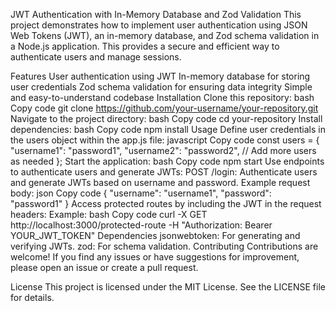 


JWT Authentication with In-Memory Database and Zod Validation
This project demonstrates how to implement user authentication using JSON Web Tokens (JWT), an in-memory database, and Zod schema validation in a Node.js application. This provides a secure and efficient way to authenticate users and manage sessions.

Features
User authentication using JWT
In-memory database for storing user credentials
Zod schema validation for ensuring data integrity
Simple and easy-to-understand codebase
Installation
Clone this repository:
bash
Copy code
git clone https://github.com/your-username/your-repository.git
Navigate to the project directory:
bash
Copy code
cd your-repository
Install dependencies:
bash
Copy code
npm install
Usage
Define user credentials in the users object within the app.js file:
javascript
Copy code
const users = {
    "username1": "password1",
    "username2": "password2",
    // Add more users as needed
};
Start the application:
bash
Copy code
npm start
Use endpoints to authenticate users and generate JWTs:
POST /login: Authenticate users and generate JWTs based on username and password.
Example request body:
json
Copy code
{
  "username": "username1",
  "password": "password1"
}
Access protected routes by including the JWT in the request headers:
Example:
bash
Copy code
curl -X GET http://localhost:3000/protected-route -H "Authorization: Bearer YOUR_JWT_TOKEN"
Dependencies
jsonwebtoken: For generating and verifying JWTs.
zod: For schema validation.
Contributing
Contributions are welcome! If you find any issues or have suggestions for improvement, please open an issue or create a pull request.

License
This project is licensed under the MIT License. See the LICENSE file for details.

